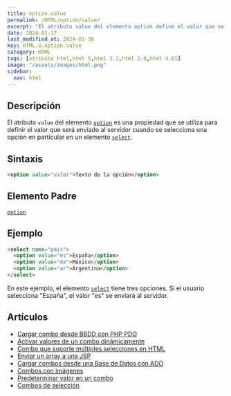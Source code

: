 ```yaml
---
title: option.value
permalink: /HTML/option/value/
excerpt: "El atributo value del elemento option define el valor que se envía al seleccionar una opción en select."
date: 2024-01-17
last_modified_at: 2024-01-30
key: HTML.o.option.value
category: HTML
tags: [atributo html,html 5,html 3.2,html 2.0,html 4.01]
image: "/assets/images/html.png"
sidebar:
  nav: html
---
```


## Descripción


El atributo `value` del elemento [`option`](https://www.w3api.com/HTML/option/) es una propiedad que se utiliza para definir el valor que será enviado al servidor cuando se selecciona una opción en particular en un elemento [`select`](https://www.w3api.com/HTML/select/).


## Sintaxis


```html
<option value="valor">Texto de la opción</option>
```


## Elemento Padre


[`option`](https://www.w3api.com/HTML/option/)


## Ejemplo


```html
<select name="pais">
  <option value="es">España</option>
  <option value="mx">México</option>
  <option value="ar">Argentina</option>
</select>

```


En este ejemplo, el elemento [`select`](https://www.w3api.com/HTML/select/) tiene tres opciones. Si el usuario selecciona "España", el valor "es" se enviará al servidor.


## Artículos

- [Cargar combo desde BBDD con PHP PDO](https://lineadecodigo.com/php/cargar-combo-desde-bbdd-php-pdo/)
- [Activar valores de un combo dinámicamente](https://lineadecodigo.com/javascript/activar-valores-de-un-combo-dinamicamente/)
- [Combo que soporte múltiples selecciones en HTML](https://lineadecodigo.com/html/combo-que-soporte-multiples-selecciones-en-html/)
- [Enviar un array a una JSP](https://lineadecodigo.com/java/enviar-un-array-a-una-jsp/)
- [Cargar combos desde una Base de Datos con ADO](https://lineadecodigo.com/asp/cargar-combos-desde-una-base-de-datos-con-ado/)
- [Combos con imágenes](https://lineadecodigo.com/html/combos-con-imagenes/)
- [Predeterminar valor en un combo](https://lineadecodigo.com/html/predeterminar-valor-en-un-combo/)
- [Combos de selección](https://lineadecodigo.com/html/combos-de-seleccion/)
